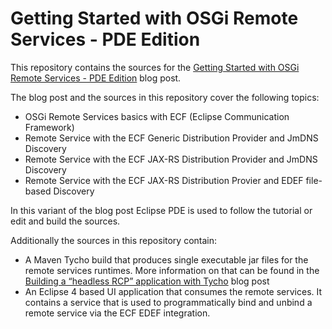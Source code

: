 # Getting Started with OSGi Remote Services - PDE Edition
This repository contains the sources for the [Getting Started with OSGi Remote Services - PDE Edition](http://blog.vogella.com/2022/02/28/getting-started-with-osgi-remote-services-pde-edition/) blog post.

The blog post and the sources in this repository cover the following topics:
- OSGi Remote Services basics with ECF (Eclipse Communication Framework)
- Remote Service with the ECF Generic Distribution Provider and JmDNS Discovery
- Remote Service with the ECF JAX-RS Distribution Provider and JmDNS Discovery
- Remote Service with the ECF JAX-RS Distribution Provier and EDEF file-based Discovery

In this variant of the blog post Eclipse PDE is used to follow the tutorial or edit and build the sources.

Additionally the sources in this repository contain:
- A Maven Tycho build that produces single executable jar files for the remote services runtimes. More information on that can be found in the [Building a “headless RCP” application with Tycho](http://blog.vogella.com/2020/01/20/building-a-headless-rcp-application-with-tycho/) blog post
- An Eclipse 4 based UI application that consumes the remote services. It contains a service that is used to programmatically bind and unbind a remote service via the ECF EDEF integration.